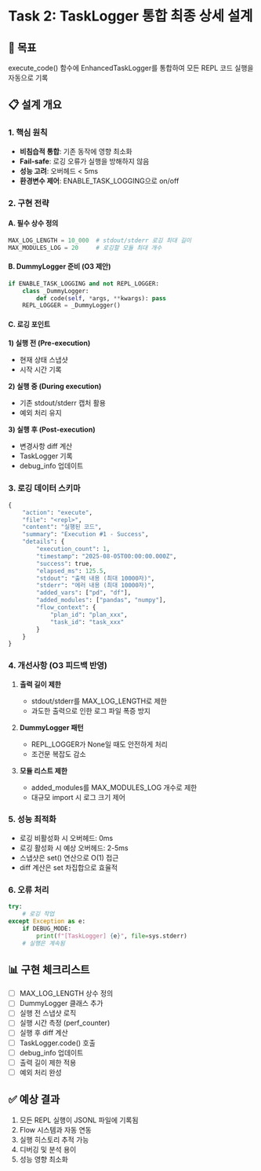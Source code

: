 # Task 2: TaskLogger 통합 최종 상세 설계

## 🎯 목표
execute_code() 함수에 EnhancedTaskLogger를 통합하여 모든 REPL 코드 실행을 자동으로 기록

## 📋 설계 개요

### 1. 핵심 원칙
- **비침습적 통합**: 기존 동작에 영향 최소화
- **Fail-safe**: 로깅 오류가 실행을 방해하지 않음
- **성능 고려**: 오버헤드 < 5ms
- **환경변수 제어**: ENABLE_TASK_LOGGING으로 on/off

### 2. 구현 전략

#### A. 필수 상수 정의
```python
MAX_LOG_LENGTH = 10_000  # stdout/stderr 로깅 최대 길이
MAX_MODULES_LOG = 20     # 로깅할 모듈 최대 개수
```

#### B. DummyLogger 준비 (O3 제안)
```python
if ENABLE_TASK_LOGGING and not REPL_LOGGER:
    class _DummyLogger:
        def code(self, *args, **kwargs): pass
    REPL_LOGGER = _DummyLogger()
```

#### C. 로깅 포인트

**1) 실행 전 (Pre-execution)**
- 현재 상태 스냅샷
- 시작 시간 기록

**2) 실행 중 (During execution)**
- 기존 stdout/stderr 캡처 활용
- 예외 처리 유지

**3) 실행 후 (Post-execution)**
- 변경사항 diff 계산
- TaskLogger 기록
- debug_info 업데이트

### 3. 로깅 데이터 스키마

```python
{
    "action": "execute",
    "file": "<repl>",
    "content": "실행된 코드",
    "summary": "Execution #1 - Success",
    "details": {
        "execution_count": 1,
        "timestamp": "2025-08-05T00:00:00.000Z",
        "success": true,
        "elapsed_ms": 125.5,
        "stdout": "출력 내용 (최대 10000자)",
        "stderr": "에러 내용 (최대 10000자)",
        "added_vars": ["pd", "df"],
        "added_modules": ["pandas", "numpy"],
        "flow_context": {
            "plan_id": "plan_xxx",
            "task_id": "task_xxx"
        }
    }
}
```

### 4. 개선사항 (O3 피드백 반영)

1. **출력 길이 제한**
   - stdout/stderr를 MAX_LOG_LENGTH로 제한
   - 과도한 출력으로 인한 로그 파일 폭증 방지

2. **DummyLogger 패턴**
   - REPL_LOGGER가 None일 때도 안전하게 처리
   - 조건문 복잡도 감소

3. **모듈 리스트 제한**
   - added_modules를 MAX_MODULES_LOG 개수로 제한
   - 대규모 import 시 로그 크기 제어

### 5. 성능 최적화

- 로깅 비활성화 시 오버헤드: 0ms
- 로깅 활성화 시 예상 오버헤드: 2-5ms
- 스냅샷은 set() 연산으로 O(1) 접근
- diff 계산은 set 차집합으로 효율적

### 6. 오류 처리

```python
try:
    # 로깅 작업
except Exception as e:
    if DEBUG_MODE:
        print(f"[TaskLogger] {e}", file=sys.stderr)
    # 실행은 계속됨
```

## 📊 구현 체크리스트

- [ ] MAX_LOG_LENGTH 상수 정의
- [ ] DummyLogger 클래스 추가
- [ ] 실행 전 스냅샷 로직
- [ ] 실행 시간 측정 (perf_counter)
- [ ] 실행 후 diff 계산
- [ ] TaskLogger.code() 호출
- [ ] debug_info 업데이트
- [ ] 출력 길이 제한 적용
- [ ] 예외 처리 완성

## ✅ 예상 결과

1. 모든 REPL 실행이 JSONL 파일에 기록됨
2. Flow 시스템과 자동 연동
3. 실행 히스토리 추적 가능
4. 디버깅 및 분석 용이
5. 성능 영향 최소화
